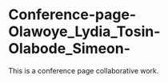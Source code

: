 # Conference-page-Olawoye_Lydia_Tosin-Olabode_Simeon-
This is a conference page collaborative work.
